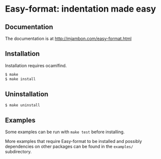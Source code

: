 Easy-format: indentation made easy
==================================


Documentation
-------------

The documentation is at http://mjambon.com/easy-format.html


Installation
------------

Installation requires ocamlfind.

```bash
$ make
$ make install
```

Uninstallation
--------------

```
$ make uninstall
```

Examples
--------

Some examples can be run with `make test` before installing.

More examples that require Easy-format to be installed and possibly
dependencies on other packages can be found in the `examples/` subdirectory.
